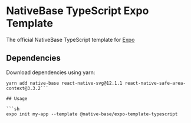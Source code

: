# NativeBase TypeScript Expo Template

The official NativeBase TypeScript template for [Expo](https://docs.expo.io/)

## Dependencies

Download dependencies using yarn:
``` yarn add expo-cli
yarn add native-base react-native-svg@12.1.1 react-native-safe-area-context@3.3.2```

## Usage

```sh
expo init my-app --template @native-base/expo-template-typescript
```
